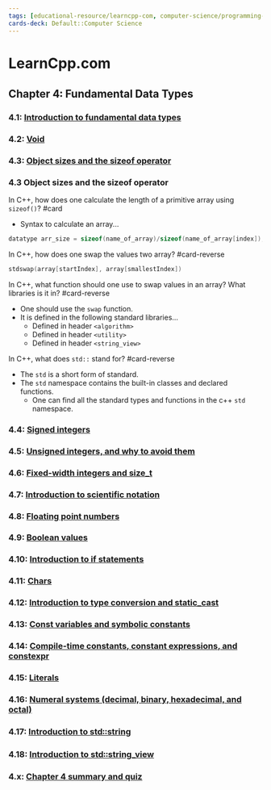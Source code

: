 ```yaml
---
tags: [educational-resource/learncpp-com, computer-science/programming-language/cpp, study-note] 
cards-deck: Default::Computer Science
---
```


# LearnCpp.com

## Chapter 4꞉ Fundamental Data Types

### 4.1: [Introduction to fundamental data types](https://www.learncpp.com/cpp-tutorial/introduction-to-fundamental-data-types/)

### 4.2: [Void](https://www.learncpp.com/cpp-tutorial/void/)

### 4.3: [Object sizes and the sizeof operator](https://www.learncpp.com/cpp-tutorial/object-sizes-and-the-sizeof-operator/)

### 4.3 Object sizes and the sizeof operator

In C++, how does one calculate the length of a primitive array using `sizeof()`? #card 
- Syntax to calculate an array...
```cpp
datatype arr_size = sizeof(name_of_array)/sizeof(name_of_array[index]);
```


In C++, how does one swap the values two array? #card-reverse 
```cpp
stdswap(array[startIndex], array[smallestIndex])
```


In C++, what function should one use to swap values in an array? What libraries is it in? #card-reverse 
- One should use the `swap` function.
- It is defined in the following standard libraries...
	- Defined in header `<algorithm>`
	- Defined in header `<utility>`
	- Defined in header `<string_view>`


In C++, what does `std꞉꞉` stand for? #card-reverse
- The `std` is a short form of standard.
- The `std` namespace contains the built-in classes and declared functions.
	- One can find all the standard types and functions in the c++ `std` namespace.


### 4.4: [Signed integers](https://www.learncpp.com/cpp-tutorial/signed-integers/)

### 4.5: [Unsigned integers, and why to avoid them](https://www.learncpp.com/cpp-tutorial/unsigned-integers-and-why-to-avoid-them/)

### 4.6: [Fixed-width integers and size_t](https://www.learncpp.com/cpp-tutorial/fixed-width-integers-and-size-t/)

### 4.7: [Introduction to scientific notation](https://www.learncpp.com/cpp-tutorial/introduction-to-scientific-notation/)

### 4.8: [Floating point numbers](https://www.learncpp.com/cpp-tutorial/floating-point-numbers/)

### 4.9: [Boolean values](https://www.learncpp.com/cpp-tutorial/boolean-values/)

### 4.10: [Introduction to if statements](https://www.learncpp.com/cpp-tutorial/introduction-to-if-statements/)

### 4.11: [Chars](https://www.learncpp.com/cpp-tutorial/chars/)

### 4.12: [Introduction to type conversion and static_cast](https://www.learncpp.com/cpp-tutorial/introduction-to-type-conversion-and-static_cast/)

### 4.13: [Const variables and symbolic constants](https://www.learncpp.com/cpp-tutorial/const-variables-and-symbolic-constants/)

### 4.14: [Compile-time constants, constant expressions, and constexpr](https://www.learncpp.com/cpp-tutorial/compile-time-constants-constant-expressions-and-constexpr/)

### 4.15: [Literals](https://www.learncpp.com/cpp-tutorial/literals/)

### 4.16: [Numeral systems (decimal, binary, hexadecimal, and octal)](https://www.learncpp.com/cpp-tutorial/numeral-systems-decimal-binary-hexadecimal-and-octal/)

### 4.17: [Introduction to std꞉꞉string](https://www.learncpp.com/cpp-tutorial/introduction-to-stdstring/) 

### 4.18: [Introduction to std꞉꞉string_view](https://www.learncpp.com/cpp-tutorial/introduction-to-stdstring_view/) 

### 4.x: [Chapter 4 summary and quiz](https://www.learncpp.com/cpp-tutorial/chapter-4-summary-and-quiz/)
